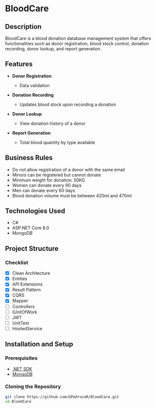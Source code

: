 # BloodCare

## Description

BloodCare is a blood donation database management system that offers functionalities such as donor registration, blood stock control, donation recording, donor lookup, and report generation.

## Features

- **Donor Registration**
  - Data validation

- **Donation Recording**
  - Updates blood stock upon recording a donation

- **Donor Lookup**
  - View donation history of a donor

- **Report Generation**
  - Total blood quantity by type available
    
## Business Rules

- Do not allow registration of a donor with the same email
- Minors can be registered but cannot donate
- Minimum weight for donation: 50KG
- Women can donate every 90 days
- Men can donate every 60 days
- Blood donation volume must be between 420ml and 470ml

## Technologies Used

- C#
- ASP.NET Core 8.0
- MongoDB

## Project Structure

### Checklist

- [x] Clean Architecture
- [x] Entities
- [x] API Extensions
- [x] Result Pattern
- [x] CQRS
- [x] Mapper
- [ ] Controllers
- [ ] IUnitOfWork
- [ ] JWT
- [ ] UnitTest
- [ ] HostedService

## Installation and Setup

### Prerequisites

- [.NET SDK](https://dotnet.microsoft.com/download)
- [MongoDB](https://www.mongodb.com/try/download/community)

### Cloning the Repository

```bash
git clone https://github.com/GPedrozaR/BloodCare.git
cd BloodCare
